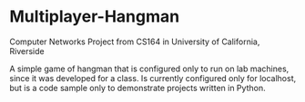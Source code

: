 # Multiplayer-Hangman
Computer Networks Project from CS164 in University of California, Riverside

A simple game of hangman that is configured only to run on lab machines, since it was developed for a class.
Is currently configured only for localhost, but is a code sample only to demonstrate projects written in Python.
